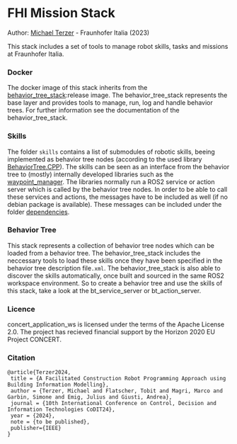 # FHI Mission Stack

Author: [Michael Terzer](mailto:michael.terzer@fraunhofer.it) - Fraunhofer Italia (2023)

This stack includes a set of tools to manage robot skills, tasks and missions at Fraunhofer Italia. 

### Docker

The docker image of this stack inherits from the [behavior_tree_stack]((https://fhi-git.fraunhofer.it/behavior-tree/behavior_tree_stack)):release image. The behavior_tree_stack represents the base layer and provides tools to manage, run, log and handle behavior trees. For further information see the documentation of the behavior_tree_stack.

### Skills

The folder `skills` contains a list of submodules of robotic skills, beeing implemented as behavior tree nodes (according to the used library [BehaviorTree.CPP](https://github.com/BehaviorTree/BehaviorTree.CPP.git)). The skills can be seen as an interface from the behavior tree to (mostly) internally developed libraries such as the [waypoint_manager](https://fhi-git.fraunhofer.it/rise-libs/ro/pl/moveit2/tools/waypoint_manager). The libraries normally run a ROS2 service or action server which is called by the behavior tree nodes. In order to be able to call these services and actions, the messages have to be included as well (if no debian package is available). These messages can be included under the folder [dependencies](https://fhi-git.fraunhofer.it/rise-libs/ro/mi/fhi_mission_stack/-/tree/main/dependencies).

### Behavior Tree

This stack represents a collection of behavior tree nodes which can be loaded from a behavior tree. The behavior_tree_stack includes the neccessary tools to load these skills once they have been specified in the behavior tree description file`.xml`. The behavior_tree_stack is also able to discover the skills automatically, once built and sourced in the same ROS2 workspace environment. 
So to create a behavior tree and use the skills of this stack, take a look at the bt_service_server or bt_action_server.

### Licence

concert_application_ws is licensed under the terms of the Apache License 2.0. The project has recieved financial support by the Horizon 2020 EU Project CONCERT.

### Citation

```
@article{Terzer2024,
 title = {A Facilitated Construction Robot Programming Approach using Building Information Modelling},
 author = {Terzer, Michael and Flatscher, Tobit and Magri, Marco and Garbin, Simone and Emig, Julius and Giusti, Andrea},
 journal = {10th International Conference on Control, Decision and Information Technologies CoDIT24},
 year = {2024},
 note = {to be published},
 publisher={IEEE}
}
```
